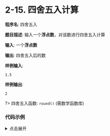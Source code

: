 # 2-15. 四舍五入计算

**程序名**: 四舍五入

**题目描述**: 输入一个**浮点数**，对该数进行四舍五入计算

**输入**: 一个**浮点数**

**输出**: 四舍五入后的数

**样例输入**:
```text
1.5
```

**样例输出**:
```text
2
```

?> 四舍五入函数: `round()` (需数学函数库)

### 代码示例

<details>
<summary>点击展开</summary>

```cpp
#include <cmath>
#include <iostream>
// #include <bits/stdc++.h>
using namespace std;

int main() {
    float f;
    cin >> f;
    cout << round(f);

    return 0;
}
```

```output

```

</details>